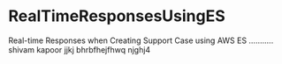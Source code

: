 # RealTimeResponsesUsingES
Real-time Responses when Creating Support Case using AWS ES
...........  shivam kapoor jjkj bhrbfhejfhwq njghj4
